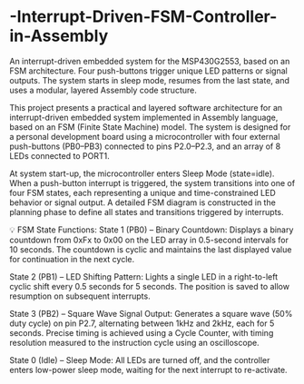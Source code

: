 # -Interrupt-Driven-FSM-Controller-in-Assembly
An interrupt-driven embedded system for the MSP430G2553, based on an FSM architecture. Four push-buttons trigger unique LED patterns or signal outputs. The system starts in sleep mode, resumes from the last state, and uses a modular, layered Assembly code structure.

This project presents a practical and layered software architecture for an interrupt-driven embedded system implemented in Assembly language, based on an FSM (Finite State Machine) model. The system is designed for a personal development board using a microcontroller with four external push-buttons (PB0–PB3) connected to pins P2.0–P2.3, and an array of 8 LEDs connected to PORT1.

At system start-up, the microcontroller enters Sleep Mode (state=idle). When a push-button interrupt is triggered, the system transitions into one of four FSM states, each representing a unique and time-constrained LED behavior or signal output. A detailed FSM diagram is constructed in the planning phase to define all states and transitions triggered by interrupts.

💡 FSM State Functions:
State 1 (PB0) – Binary Countdown:
Displays a binary countdown from 0xFx to 0x00 on the LED array in 0.5-second intervals for 10 seconds. The countdown is cyclic and maintains the last displayed value for continuation in the next cycle.

State 2 (PB1) – LED Shifting Pattern:
Lights a single LED in a right-to-left cyclic shift every 0.5 seconds for 5 seconds. The position is saved to allow resumption on subsequent interrupts.

State 3 (PB2) – Square Wave Signal Output:
Generates a square wave (50% duty cycle) on pin P2.7, alternating between 1kHz and 2kHz, each for 5 seconds. Precise timing is achieved using a Cycle Counter, with timing resolution measured to the instruction cycle using an oscilloscope.

State 0 (Idle) – Sleep Mode:
All LEDs are turned off, and the controller enters low-power sleep mode, waiting for the next interrupt to re-activate.
